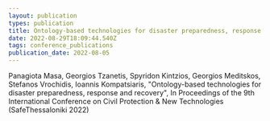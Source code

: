 ```yaml
---
layout: publication
types: publication
title: Ontology-based technologies for disaster preparedness, response and recovery
date: 2022-08-29T18:09:44.540Z
tags: conference_publications
publication_date: 2022-08-05
---
```

Panagiota Masa, Georgios Tzanetis, Spyridon Kintzios, Georgios Meditskos, Stefanos Vrochidis, Ioannis Kompatsiaris, "Ontology-based technologies for disaster preparedness, response and recovery", In Proceedings of the 9th International Conference on Civil Protection & New Technologies (SafeThessaloniki 2022)